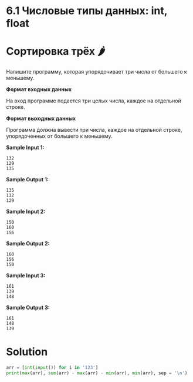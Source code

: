 # 6.1 Числовые типы данных: int, float

# Сортировка трёх 🌶️

Напишите программу, которая упорядочивает три числа от большего к меньшему.

**Формат входных данных**

На вход программе подается три целых числа, каждое на отдельной строке.

**Формат выходных данных**

Программа должна вывести три числа, каждое на отдельной строке, упорядоченных от большего к меньшему.

**Sample Input 1:**

```
132
129
135
```

**Sample Output 1:**

```
135
132
129
```

**Sample Input 2:**

```
150
160
156
```

**Sample Output 2:**

```
160
156
150
```

**Sample Input 3:**

```
161
139
148
```

**Sample Output 3:**

```
161
148
139
```

# Solution

```python
arr = [int(input()) for i in '123']
print(max(arr), sum(arr) - max(arr) - min(arr), min(arr), sep = '\n')
```